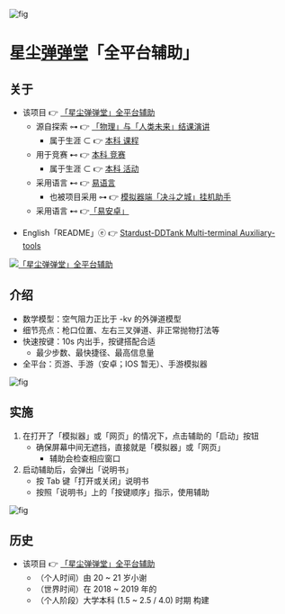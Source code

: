 <!-- ![fig](https://raw.githubusercontent.com/ChenZhu-Xie/Stardust_DDTank/master/img/logo.jpg "Logo for Stardust-DDTank Multi-terminal Auxiliary-tools") -->
![fig](https://gitee.com/ChenZhu-Xie/Stardust_DDTank/raw/master/img/logo.jpg "「星尘弹弹堂」全平台辅助 logo")

# 星尘[弹弹堂](https://www.ddtank.com)「全平台辅助」

## 关于
<!-- * 该项目 👉 [「星尘[弹弹堂](https://www.ddtank.com)」全平台辅助](https://gitee.com/ChenZhu-Xie/Stardust_DDTank) -->
* 该项目 👉 [「星尘弹弹堂」全平台辅助](https://gitee.com/ChenZhu-Xie/Stardust_DDTank)
    * 源自探索 ⊶ 👉 [「物理」与「人类未来」结课演讲](https://gitee.com/ChenZhu-Xie/undergraduate_courses/tree/master/05__2.3__Courses_Presentations/2__2.2__「Physics_and_the_future_of_mankind」_Speach__1.0_year)
        * 属于生涯 ⊂ 👉 [本科 课程](https://gitee.com/ChenZhu-Xie/undergraduate_courses)
    * 用于竞赛 ⊷ 👉 [本科 竞赛](https://gitee.com/ChenZhu-Xie/undergraduate_activities/tree/master/07__3.2__Self_Competitions)
        * 属于生涯 ⊂ 👉 [本科 活动](https://gitee.com/ChenZhu-Xie/undergraduate_activities)
    * 采用语言 ⊷ 👉 [易语言](https://www.eyuyan.com)
        <!-- * 也被项目采用 ⊶ 👉 [模拟器端[「决斗之城」](https://tieba.baidu.com/f?kw=%E5%86%B3%E6%96%97%E4%B9%8B%E5%9F%8E&ie=utf-8&tp=0)挂机助手](https://gitee.com/ChenZhu-Xie/Hanging_Assist__for__Dueling_City) -->
        * 也被项目采用 ⊶ 👉 [模拟器端「决斗之城」挂机助手](https://gitee.com/ChenZhu-Xie/Hanging_Assist__for__Dueling_City)
    * 采用语言 ⊷ 👉[「易安卓」](https://www.e4asoft.com)
<!-- * English「README」ⓔ 👉 [Stardust-[DDTank](https://www.ddtank.com) Multi-terminal Auxiliary-tools](https://github.com/ChenZhu-Xie/Stardust_DDTank) -->
* English「README」ⓔ 👉 [Stardust-DDTank Multi-terminal Auxiliary-tools](https://github.com/ChenZhu-Xie/Stardust_DDTank)

[![「星尘弹弹堂」全平台辅助](https://gitee.com/ChenZhu-Xie/1A2B_3C_4A5B/raw/master/img/shot2.png)](https://www.bilibili.com/video/BV1Ay421B7a4 "「星尘弹弹堂」全平台辅助")

## 介绍
* 数学模型：空气阻力正比于 -kv 的外弹道模型
* 细节亮点：枪口位置、左右三叉弹道、非正常抛物打法等
* 快速按键：10s 内出手，按键搭配合适
    * 最少步数、最快捷径、最高信息量
* 全平台：页游、手游（安卓；IOS 暂无）、手游模拟器

<!-- ![fig](https://raw.githubusercontent.com/ChenZhu-Xie/Stardust_DDTank/master/img/2.星尘辅助2图.png "The mathematical model of the Stardust-DDTank Auxiliary-tool on Mobile") -->
![fig](https://gitee.com/ChenZhu-Xie/Stardust_DDTank/raw/master/img/2.星尘辅助2图.png "「星尘弹弹堂」手游辅助效果，及其数学模型")

## 实施
1. 在打开了「模拟器」或「网页」的情况下，点击辅助的「启动」按钮
    * 确保屏幕中间无遮挡，直接就是「模拟器」或「网页」
        * 辅助会检查相应窗口
2. 启动辅助后，会弹出「说明书」
    * 按 Tab 键「打开或关闭」说明书
    * 按照「说明书」上的「按键顺序」指示，使用辅助

<!-- ![fig](https://raw.githubusercontent.com/ChenZhu-Xie/Stardust_DDTank/master/img/3.星尘辅助3图.png "The demonstrations of Stardust-DDTank Auxiliary-tools on Multi-ends: Webpage & Emulator") -->
![fig](https://gitee.com/ChenZhu-Xie/Stardust_DDTank/raw/master/img/3.星尘辅助3图.png "「星尘弹弹堂」网页端、模拟器端辅助效果")

## 历史
<!-- * 该项目 👉 [「星尘[弹弹堂](https://www.ddtank.com)」全平台辅助](https://gitee.com/ChenZhu-Xie/Stardust_DDTank) -->
* 该项目 👉 [「星尘弹弹堂」全平台辅助](https://gitee.com/ChenZhu-Xie/Stardust_DDTank)
    * （个人时间）由 20 ~ 21 岁小谢
    * （世界时间）在 2018 ~ 2019 年的 
    * （个人阶段）大学本科 (1.5 ~ 2.5 / 4.0) 时期 构建

<!-- ## 软件架构
软件架构说明


## 安装教程

1.  xxxx
2.  xxxx
3.  xxxx

## 使用说明

1.  xxxx
2.  xxxx
3.  xxxx

## 参与贡献

1.  Fork 本仓库
2.  新建 Feat_xxx 分支
3.  提交代码
4.  新建 Pull Request


## 特技

1.  使用 Readme\_XXX.md 来支持不同的语言，例如 Readme\_en.md, Readme\_zh.md
2.  Gitee 官方博客 [blog.gitee.com](https://blog.gitee.com)
3.  你可以 [https://gitee.com/explore](https://gitee.com/explore) 这个地址来了解 Gitee 上的优秀开源项目
4.  [GVP](https://gitee.com/gvp) 全称是 Gitee 最有价值开源项目，是综合评定出的优秀开源项目
5.  Gitee 官方提供的使用手册 [https://gitee.com/help](https://gitee.com/help)
6.  Gitee 封面人物是一档用来展示 Gitee 会员风采的栏目 [https://gitee.com/gitee-stars/](https://gitee.com/gitee-stars/) -->
